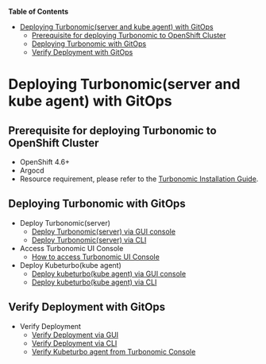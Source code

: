 <!-- START doctoc generated TOC please keep comment here to allow auto update -->
<!-- DON'T EDIT THIS SECTION, INSTEAD RE-RUN doctoc TO UPDATE -->
**Table of Contents**  

- [Deploying Turbonomic(server and kube agent) with GitOps](#deploying-turbonomicserver-and-kube-agent-with-gitops)
  - [Prerequisite for deploying Turbonomic to OpenShift Cluster](#prerequisite-for-deploying-turbonomic-to-openshift-cluster)
  - [Deploying Turbonomic with GitOps](#deploying-turbonomic-with-gitops)
  - [Verify Deployment with GitOps](#verify-deployment-with-gitops)

<!-- END doctoc generated TOC please keep comment here to allow auto update -->

# Deploying Turbonomic(server and kube agent) with GitOps

## Prerequisite for deploying Turbonomic to OpenShift Cluster
- OpenShift 4.6+
- Argocd
- Resource requirement, please refer to the [Turbonomic Installation Guide](https://docs.turbonomic.com/docApp/doc/index.html?config=Install_Pnt#!/Latest_Install/_INSTALL_Topics_XL/TOPIC_Minimum_Requirements_XL.xml).

## Deploying Turbonomic with GitOps 
- Deploy Turbonomic(server)
  - [Deploy Turbonomic(server) via GUI console](docs/Gitops-Turbonomic-Install.md#deploying-turbonomicserver-with-gitops-via-gui-console)
  - [Deploy Turbonomic(server) via CLI](docs/Gitops-Turbonomic-Install.md#deploying-turbonomic-with-gitops-cli)
- Access Turbonomic UI Console
  - [How to access Turbonomic UI Console](docs/Gitops-Turbonomic-Install.md#access-turbonomic-ui-console)
- Deploy Kubeturbo(kube agent)
  - [Deploy kubeturbo(kube agent) via GUI console](docs/Gitops-kubeturbo-Install.md#deploying-kubeturbokube-agent-with-gitops-via-gui-console) 
  - [Deploy kubeturbo(kube agent) via CLI](docs/Gitops-kubeturbo-Install.md#deploying-kubeturbokube-agent-with-gitops-cli) 

## Verify Deployment with GitOps
- Verify Deployment
  - [Verify Deployment via GUI](docs/Gitops-verify-deployment.md#verify-deployment-via-gui)
  - [Verify Deployment via CLI](docs/Gitops-verify-deployment.md#verify-deployment-via-cli)
  - [Verify Kubeturbo agent from Turbonomic Console](docs/Gitops-verify-kubeturbo.md)
